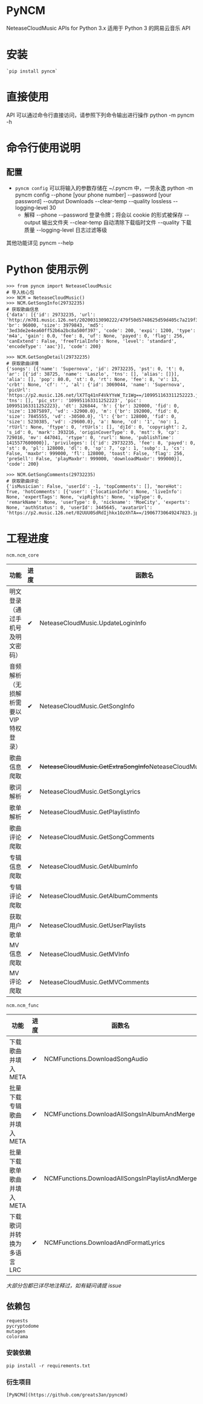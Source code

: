 # PyNCM
NeteaseCloudMusic APIs for Python 3.x 适用于 Python 3 的网易云音乐 API


# 安装
    `pip install pyncm`

# 直接使用
API 可以通过命令行直接访问，请参照下列命令输出进行操作
    python -m pyncm -h

# 命令行使用说明
## 配置
- `pyncm config` 可以将输入的参数存储在 ~/.pyncm 中，一劳永逸
		python -m pyncm config --phone [your phone number] --password [your password] --output Downloads --clear-temp --quality lossless --logging-level 30
	- 解释
--phone --password 登录令牌；将会以 cookie 的形式被保存
--output 输出文件夹
--clear-temp 自动清除下载临时文件
--quality 下载质量
--logging-level 日志过滤等级

其他功能详见 pyncm --help


# Python 使用示例
    >>> from pyncm import NeteaseCloudMusic
    # 导入核心包
    >>> NCM = NeteaseCloudMusic()
    >>> NCM.GetSongInfo(29732235)
    # 获取歌曲信息
    {'data': [{'id': 29732235, 'url': 'http://m701.music.126.net/20200313090222/479f50d5748625d59d405c7a219f3f5b/jdyyaac/040f/565c/0508/3ed3de2e4ea60ff52b6a2bc8a500f397.m4a', 'br': 96000, 'size': 3979843, 'md5': '3ed3de2e4ea60ff52b6a2bc8a500f397', 'code': 200, 'expi': 1200, 'type': 'm4a', 'gain': 0.0, 'fee': 8, 'uf': None, 'payed': 0, 'flag': 256, 'canExtend': False, 'freeTrialInfo': None, 'level': 'standard', 'encodeType': 'aac'}], 'code': 200}
    
    >>> NCM.GetSongDetail(29732235)
    # 获取歌曲详情
    {'songs': [{'name': 'Supernova', 'id': 29732235, 'pst': 0, 't': 0, 'ar': [{'id': 38725, 'name': 'Laszlo', 'tns': [], 'alias': []}], 'alia': [], 'pop': 80.0, 'st': 0, 'rt': None, 'fee': 8, 'v': 13, 'crbt': None, 'cf': '', 'al': {'id': 3069044, 'name': 'Supernova', 'picUrl': 'https://p2.music.126.net/lX7Tq41nF4VkYYeW_Tz1Wg==/109951163311252223.jpg', 'tns': [], 'pic_str': '109951163311252223', 'pic': 109951163311252223}, 'dt': 326844, 'h': {'br': 320000, 'fid': 0, 'size': 13075897, 'vd': -32900.0}, 'm': {'br': 192000, 'fid': 0, 'size': 7845555, 'vd': -30500.0}, 'l': {'br': 128000, 'fid': 0, 'size': 5230385, 'vd': -29600.0}, 'a': None, 'cd': '1', 'no': 1, 'rtUrl': None, 'ftype': 0, 'rtUrls': [], 'djId': 0, 'copyright': 2, 's_id': 0, 'mark': 393216, 'originCoverType': 0, 'mst': 9, 'cp': 729016, 'mv': 447041, 'rtype': 0, 'rurl': None, 'publishTime': 1415577600000}], 'privileges': [{'id': 29732235, 'fee': 8, 'payed': 0, 'st': 0, 'pl': 128000, 'dl': 0, 'sp': 7, 'cp': 1, 'subp': 1, 'cs': False, 'maxbr': 999000, 'fl': 128000, 'toast': False, 'flag': 256, 'preSell': False, 'playMaxbr': 999000, 'downloadMaxbr': 999000}], 'code': 200}

    >>> NCM.GetSongComments(29732235)
    # 获取歌曲评论
    {'isMusician': False, 'userId': -1, 'topComments': [], 'moreHot': True, 'hotComments': [{'user': {'locationInfo': None, 'liveInfo': None, 'expertTags': None, 'vipRights': None, 'vipType': 0, 'remarkName': None, 'userType': 0, 'nickname': 'MoeCity', 'experts': None, 'authStatus': 0, 'userId': 3445645, 'avatarUrl': 'https://p2.music.126.net/02UUU0SdRdIjhkx1OzXhTA==/19067730649247823.jpg'}...

# 工程进度
    ncm.ncm_core

|功能|进度|函数名|
|-|-|-|
|明文登录（通过手机号及明文密码）|✔|NeteaseCloudMusic.UpdateLoginInfo|
|音频解析（无损解析需要以VIP特权登录）|✔|NeteaseCloudMusic.GetSongInfo|
|歌曲信息爬取|✔|~~NeteaseCloudMusic.GetExtraSongInfo~~NeteaseCloudMusic.GetSongDetail|
|歌词解析|✔|NeteaseCloudMusic.GetSongLyrics|
|歌单解析|✔|NeteaseCloudMusic.GetPlaylistInfo|
|歌曲评论爬取|✔|NeteaseCloudMusic.GetSongComments|
|专辑信息爬取|✔|NeteaseCloudMusic.GetAlbumInfo|
|专辑评论爬取|✔|NeteaseCloudMusic.GetAlbumComments|
|获取用户歌单|✔|NeteaseCloudMusic.GetUserPlaylists|
|MV信息爬取|✔|NeteaseCloudMusic.GetMVInfo|
|MV评论爬取|✔|NeteaseCloudMusic.GetMVComments|
    ncm.ncm_func

|功能|进度|函数名|
|-|-|-|
|下载歌曲并填入 META|✔|NCMFunctions.DownloadSongAudio|
|批量下载专辑歌曲并填入 META|✔|NCMFunctions.DownloadAllSongsInAlbumAndMerge|
|批量下载歌单歌曲并填入 META|✔|NCMFunctions.DownloadAllSongsInPlaylistAndMerge|
|下载歌词并转换为多语言LRC|✔|NCMFunctions.DownloadAndFormatLyrics|

*大部分包都已详尽地注释过，如有疑问请提 issue*

## 依赖包

    requests
    pycryptodome
    mutagen
    colorama

### 安装依赖

    pip install -r requirements.txt

### 衍生项目

    [PyNCMd](https://github.com/greats3an/pyncmd) 